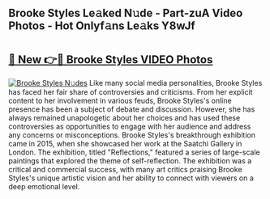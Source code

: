 ## Brooke Styles Le𝚊ked N𝚞de - Part-zuA Video Photos - Hot Onlyf𝚊ns Le𝚊ks Y8wJf

# <h2><a href="http://ab90768.deff.icu/?id=Brooke+Styles">🔗 New 👉🔴 Brooke Styles VIDEO Photos</a></h2>

[![Brooke Styles N𝚞des](https://i.imgur.com/rIISA9y.gif)](http://ab90768.deff.icu/?id=Brooke+Styles)
Like many social media personalities, Brooke Styles has faced her fair share of controversies and criticisms. From her explicit content to her involvement in various feuds, Brooke Styles's online presence has been a subject of debate and discussion. However, she has always remained unapologetic about her choices and has used these controversies as opportunities to engage with her audience and address any concerns or misconceptions. Brooke Styles's breakthrough exhibition came in 2015, when she showcased her work at the Saatchi Gallery in London. The exhibition, titled "Reflections," featured a series of large-scale paintings that explored the theme of self-reflection. The exhibition was a critical and commercial success, with many art critics praising Brooke Styles's unique artistic vision and her ability to connect with viewers on a deep emotional level.
